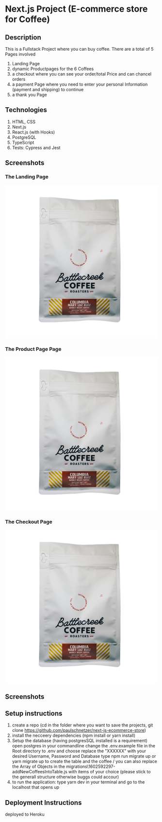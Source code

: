 # Next.js Project (E-commerce store for Coffee)

## Description

This is a Fullstack Project where you can buy coffee.
There are a total of 5 Pages involved

1. Landing Page
2. dynamic Productpages for the 6 Coffees
3. a checkout where you can see your order/total Price and can chancel orders
4. a payment Page where you need to enter your personal Information (payment and shipping) to continue
5. a thank you Page

## Technologies

1. HTML, CSS
2. Next.js
3. React.js (with Hooks)
4. PostgreSQL
5. TypeScript
6. Tests: Cypress and Jest

## Screenshots

### The Landing Page

![Screenshot 1](https://github.com/paulschnetzer/next-js-ecommerce-store/blob/main/public/coffee2.png)

### The Product Page Page

![Screenshot 2](https://github.com/paulschnetzer/next-js-ecommerce-store/blob/main/public/coffee2.png)

### The Checkout Page

![Screenshot 3](https://github.com/paulschnetzer/next-js-ecommerce-store/blob/main/public/coffee2.png)

## Screenshots

## Setup instructions

1. create a repo (cd in the folder where you want to save the projects, git clone https://github.com/paulschnetzer/next-js-ecommerce-store)
2. install the necceery dependencies (npm install or yarn install)
3. Setup the database (having postgresSQL installed is a requirement)
   open postgres in your commandline
   change the .env.example file in the Root directory to .env and choose replace the "XXXXXX" with your desired Username, Password and Database
   type npm run migrate up or yarn migrate up to create the table and the coffee / you can also replace the Array of Objects in the migrations\1602592297-addNewCoffeesIntoTable.js with items of your choice (please stick to the generall structure otherwise buggs could accour)
4. to run the application: type yarn dev in your terminal and go to the localhost that opens up

## Deployment Instructions

deployed to Heroku
